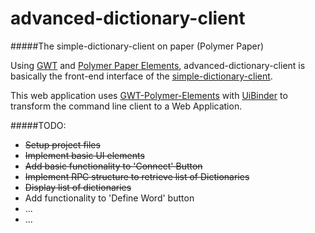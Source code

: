 # advanced-dictionary-client

#####The simple-dictionary-client on paper (Polymer Paper) 

Using [GWT](http://www.gwtproject.org) and [Polymer Paper Elements](https://elements.polymer-project.org/), advanced-dictionary-client is basically the front-end interface of the [simple-dictionary-client](https://github.com/hantino/simple-dictionary-client).

This web application uses [GWT-Polymer-Elements](https://github.com/vaadin/gwt-polymer-elements) with [UiBinder](http://www.gwtproject.org/doc/latest/DevGuideUiBinder.html) to transform the command line client to a Web Application.




#####TODO:
* ~~Setup project files~~
* ~~Implement basic UI elements~~
* ~~Add basic functionality to 'Connect' Button~~
* ~~Implement RPC structure to retrieve list of Dictionaries~~
* ~~Display list of dictionaries~~
* Add functionality to 'Define Word' button
* ...
* ...
